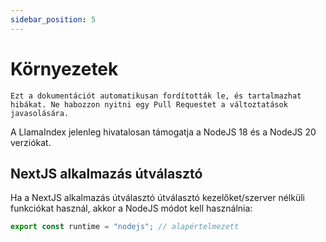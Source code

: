 ```yaml
---
sidebar_position: 5
---
```


# Környezetek

`Ezt a dokumentációt automatikusan fordították le, és tartalmazhat hibákat. Ne habozzon nyitni egy Pull Requestet a változtatások javasolására.`

A LlamaIndex jelenleg hivatalosan támogatja a NodeJS 18 és a NodeJS 20 verziókat.

## NextJS alkalmazás útválasztó

Ha a NextJS alkalmazás útválasztó útválasztó kezelőket/szerver nélküli funkciókat használ, akkor a NodeJS módot kell használnia:

```js
export const runtime = "nodejs"; // alapértelmezett
```

